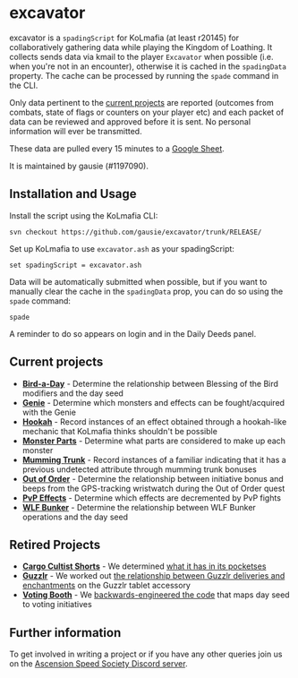 # excavator

excavator is a `spadingScript` for KoLmafia (at least r20145) for collaboratively gathering data while playing the Kingdom of Loathing. It collects sends data via kmail to the player `Excavator` when possible (i.e. when you're not in an encounter), otherwise it is cached in the `spadingData` property. The cache can be processed by running the `spade` command in the CLI.

Only data pertinent to the [current projects](#current-projects) are reported (outcomes from combats, state of flags or counters on your player etc) and each packet of data can be reviewed and approved before it is sent. No personal information will ever be transmitted.

These data are pulled every 15 minutes to a [Google Sheet](https://tinyurl.com/excavator-data).

It is maintained by gausie (#1197090).

## Installation and Usage

Install the script using the KoLmafia CLI:

```
svn checkout https://github.com/gausie/excavator/trunk/RELEASE/
```

Set up KoLmafia to use `excavator.ash` as your spadingScript:

```
set spadingScript = excavator.ash
```

Data will be automatically submitted when possible, but if you want to manually clear the cache in the `spadingData` prop, you can do so using the `spade` command:

```
spade
```

A reminder to do so appears on login and in the Daily Deeds panel.

## Current projects

* **[Bird-a-Day](RELEASE/scripts/excavator/projects/x_bird_a_day.ash)** - Determine the relationship between Blessing of the Bird modifiers and the day seed
* **[Genie](RELEASE/scripts/excavator/projects/x_genie.ash)** - Determine which monsters and effects can be fought/acquired with the Genie
* **[Hookah](RELEASE/scripts/excavator/projects/x_hookah.ash)** - Record instances of an effect obtained through a hookah-like mechanic that KoLmafia thinks shouldn't be possible
* **[Monster Parts](RELEASE/scripts/excavator/projects/x_monster_parts.ash)** -  Determine what parts are considered to make up each monster
* **[Mumming Trunk](RELEASE/scripts/excavator/projects/x_mumming_trunk.ash)** - Record instances of a familiar indicating that it has a previous undetected attribute through mumming trunk bonuses
* **[Out of Order](RELEASE/scripts/excavator/projects/x_out_of_order.ash)** - Determine the relationship between initiative bonus and beeps from the GPS-tracking wristwatch during the Out of Order quest
* **[PvP Effects](RELEASE/scripts/excavator/projects/x_pvp_effects.ash)** - Determine which effects are decremented by PvP fights
* **[WLF Bunker](RELEASE/scripts/excavator/projects/x_wlf_bunker.ash)** - Determine the relationship between WLF Bunker operations and the day seed

## Retired Projects
* **[Cargo Cultist Shorts](RELEASE/scripts/excavator/projects/x_cargo_cultist_shorts.ash)** - We determined [what it has in its pocketses](https://kol.coldfront.net/thekolwiki/index.php/What_has_it_got_in_its_pocketses%3F/contents)
* **[Guzzlr](retired_projects/x_guzzlr.ash)** - We worked out [the relationship between Guzzlr deliveries and enchantments](https://kol.coldfront.net/thekolwiki/index.php/Guzzlr_tablet#Notes) on the Guzzlr tablet accessory
* **[Voting Booth](RELEASE/scripts/excavator/projects/x_voting_booth.ash)** - We [backwards-engineered the code](https://kol.coldfront.net/thekolwiki/index.php/Talk:Voting_Booth#Initiative_seeding) that maps day seed to voting initiatives

## Further information

To get involved in writing a project or if you have any other queries join us on the [Ascension Speed Society Discord server](https://discord.gg/T3rqfve).
